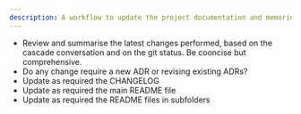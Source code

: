 ```yaml
---
description: A workflow to update the project documentation and memories based on latest changes
---
```


- Review and summarise the latest changes performed, based on the cascade conversation and on the git status. Be cooncise but comprehensive.
- Do any change require a new ADR or revising existing ADRs?
- Update as required the CHANGELOG
- Update as required the main README file
- Update as required the README files in subfolders
